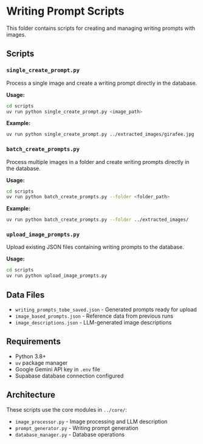 # Writing Prompt Scripts

This folder contains scripts for creating and managing writing prompts with images.

## Scripts

### `single_create_prompt.py`
Process a single image and create a writing prompt directly in the database.

**Usage:**
```bash
cd scripts
uv run python single_create_prompt.py <image_path>
```

**Example:**
```bash
uv run python single_create_prompt.py ../extracted_images/girafee.jpg
```

### `batch_create_prompts.py`
Process multiple images in a folder and create writing prompts directly in the database.

**Usage:**
```bash
cd scripts
uv run python batch_create_prompts.py --folder <folder_path>
```

**Example:**
```bash
uv run python batch_create_prompts.py --folder ../extracted_images/
```

### `upload_image_prompts.py`
Upload existing JSON files containing writing prompts to the database.

**Usage:**
```bash
cd scripts
uv run python upload_image_prompts.py
```

## Data Files

- `writing_prompts_tobe_saved.json` - Generated prompts ready for upload
- `image_based_prompts.json` - Reference data from previous runs
- `image_descriptions.json` - LLM-generated image descriptions

## Requirements

- Python 3.8+
- `uv` package manager
- Google Gemini API key in `.env` file
- Supabase database connection configured

## Architecture

These scripts use the core modules in `../core/`:
- `image_processor.py` - Image processing and LLM description
- `prompt_generator.py` - Writing prompt generation
- `database_manager.py` - Database operations
